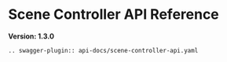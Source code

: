# Scene Controller API Reference

**Version: 1.3.0**

```{eval-rst}
.. swagger-plugin:: api-docs/scene-controller-api.yaml
```
